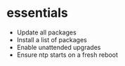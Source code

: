 # essentials

* Update all packages
* Install a list of packages
* Enable unattended upgrades
* Ensure ntp starts on a fresh reboot
